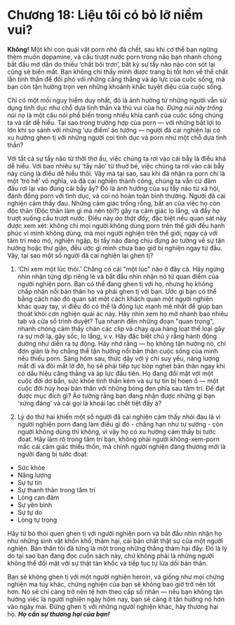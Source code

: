 # Chương 18: Liệu tôi có bỏ lỡ niềm vui?

**Không!** Một khi con quái vật porn nhỏ đã chết, sau khi cơ thể bạn ngừng thèm muốn dopamine, và cầu trượt nước porn trong não bạn nhanh chóng bắt đầu mờ dần do thiếu ‘chất bôi trơn’, bất kỳ sự tẩy não nào còn sót lại cũng sẽ biến mất. Bạn không chỉ thấy mình được trang bị tốt hơn về thể chất lẫn tinh thần để đối phó với những căng thẳng và áp lực của cuộc sống, mà bạn còn tận hưởng trọn vẹn những khoảnh khắc tuyệt diệu của cuộc sống.

Chỉ có một mối nguy hiểm duy nhất, đó là ảnh hưởng từ những người vẫn sử dụng tình dục như chỗ dựa tinh thần và thú vui của họ. *Đứng núi này trông núi nọ* là một câu nói phổ biến trong nhiều khía cạnh của cuộc sống chúng ta và rất dễ hiểu. Tại sao trong trường hợp của porn — với những bất lợi to lớn khi so sánh với những ‘ưu điểm’ ảo tưởng — người đã cai nghiện lại có xu hướng ghen tị với những người coi tình dục và porn như một chỗ dựa tinh thần?

Với tất cả sự tẩy não từ thời thơ ấu, việc chúng ta rơi vào cái bẫy là điều khá dễ hiểu. Với bao nhiêu sự ‘tẩy não’ từ thuở bé, việc chúng ta rơi vào cái bẫy này cũng là điều dễ hiểu thôi. Vậy mà tại sao, sau khi đã nhận ra porn chỉ là một ‘trò hề’ vô nghĩa, và đã cai nghiện thành công, chúng ta vẫn cứ đâm đầu rơi lại vào đúng cái bẫy ấy? Đó là ảnh hưởng của sự tẩy não từ xã hội, đánh đồng porn với tình dục, và coi nó hoàn toàn bình thường. Người đã cai nghiện cảm thấy đau. Những cảm giác trống rỗng, bất an của việc họ còn độc thân (Độc thân làm gì mà nên tội?) gây ra cảm giác lo lắng, và đẩy họ trượt xuống cầu trượt nước. Điều này _ảo thật đấy_, đặc biệt nếu quan sát này được xem xét: không chỉ mọi người không dùng porn trên thế giới đều hạnh phúc vì mình không dùng, mà mọi người nghiện trên thế giới, ngay cả với tâm trí méo mó, nghiện ngập, bị tẩy não đang chịu đựng ảo tưởng về sự tận hưởng hoặc thư giãn, đều ước gì mình chưa bao giờ bị nghiện ngay từ đầu. Vậy, tại sao một số người đã cai nghiện lại ghen tị?

1. ‘Chỉ xem một lúc thôi.’ Chẳng có cái "một lúc" nào ở đây cả. Hãy ngừng nhìn nhận từng dịp riêng lẻ và bắt đầu nhìn nhận nó từ quan điểm của người nghiện porn. Bạn có thể đang ghen tị với họ, nhưng họ không chấp nhận nổi bản thân họ và phải ghen tị với bạn. Ước gì bạn có thể bằng cách nào đó quan sát một cách khách quan một người nghiện khác quay tay, vì điều đó có thể là động lực mạnh mẽ nhất để giúp bạn thoát khỏi cơn nghiện quái ác này. Hãy nhìn xem họ mở nhanh bao nhiêu tab và cửa sổ trình duyệt? Tua nhanh đến những đoạn "quan trọng", nhanh chóng cảm thấy chán các clip và chạy qua hàng loạt thể loại gây ra sự mới lạ, gây sốc, lo lắng, v.v. Hãy đặc biệt chú ý rằng hành động dường như diễn ra tự động. Hãy nhớ rằng — họ không tận hưởng nó, chỉ đơn giản là họ chẳng thể tận hưởng nổi bản thân cuộc sống của mình nếu thiếu porn. Sáng hôm sau, thức dậy với ý chí suy yếu, năng lượng mất đi và đôi mắt lờ đờ, họ sẽ phải tiếp tục bóp nghẹt bản thân ngay khi có dấu hiệu căng thẳng và áp lực đầu tiên. Họ đang đối mặt với một cuộc đời dơ bẩn, sức khỏe tinh thần kém và sự tự tin bị hoen ố — một cuộc đời hủy hoại bản thân với những bóng đen phía sau tâm trí. Để đạt được mục đích gì? Ảo tưởng rằng bạn đang nhận được những gì bạn ‘xứng đáng’ và cái gọi là khoái lạc chết tiệt đấy à?

2. Lý do thứ hai khiến một số người đã cai nghiện cảm thấy nhói đau là vì người nghiện porn đang làm điều gì đó - chẳng hạn như tự sướng - còn người không dùng thì không, vì vậy họ có xu hướng cảm thấy bị tước đoạt. Hãy làm rõ trong tâm trí bạn, không phải người không-xem-porn mắc cái cảm giác thiếu thốn, mà chính người nghiện đáng thương mới là người đang bị tước đoạt:

* Sức khỏe
* Năng lượng
* Sự tự tin
* Sự thanh thản trong tâm trí
* Lòng can đảm
* Sự yên bình
* Sự tự do
* Lòng tự trọng

Hãy từ bỏ thói quen ghen tị với người nghiện porn và bắt đầu nhìn nhận họ như những sinh vật khốn khổ, thảm hại, cái bản chất thật sự của một người nghiện. Bản thân tôi đã từng là một trong những thằng thảm hại đấy. Đó là lý do tại sao bạn đang đọc cuốn sách này, chứ không phải là những người không thể đối mặt với sự thật tàn khốc và tiếp tục tự lừa dối bản thân.

Bạn sẽ không ghen tị với một người nghiện heroin, và giống như mọi chứng nghiện ma túy khác, chứng nghiện của bạn sẽ không bao giờ trở nên tốt hơn. Nó sẽ chỉ càng trở nên tệ hơn theo cấp số nhân — nếu bạn không tận hưởng việc là người nghiện ngày hôm nay, bạn sẽ càng ít tận hưởng nó hơn vào ngày mai. Đừng ghen tị với những người nghiện khác, hãy thương hại họ. ***Họ cần sự thương hại của bạn!***